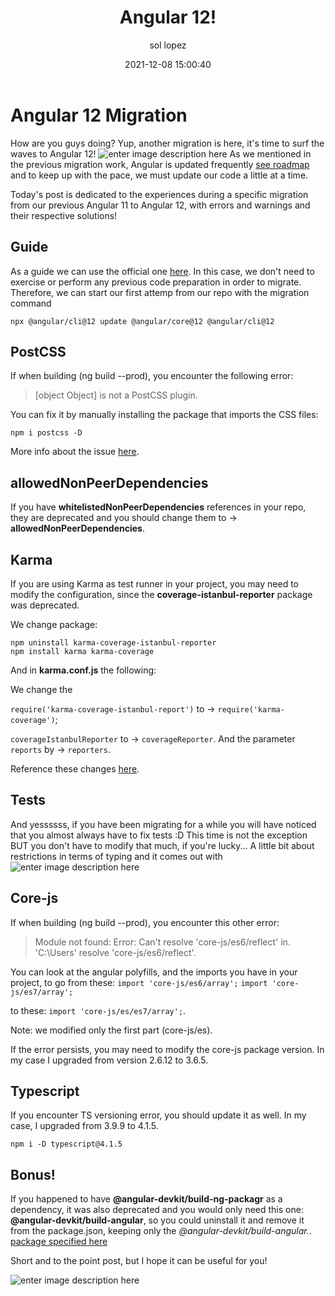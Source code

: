 ﻿---
date: 2021-12-08 15:00:40
layout: post
title: Angular 12!
description: Angular 12 migration
language: en
image: '../assets/img/angular12.png'
category: CODE
tags:
  - coding
  - migration
  - humor
author: sol lopez
---
# Angular 12 Migration
How are you guys doing? Yup, another migration is here, it's time to surf the waves to Angular 12! 
![enter image description here](https://www.askideas.com/media/45/Please-Be-Dolphins-Please-Funny-Surfing-Meme-Picture.jpg)
As we mentioned in the previous migration work, Angular is updated frequently [see roadmap](https://angular.io/guide/roadmap) and to keep up with the pace, we must update our code a little at a time.

Today's post is dedicated to the experiences during a specific migration from our previous Angular 11 to Angular 12, with errors and warnings and their respective solutions!

## Guide
As a guide we can use the official one [here](https://update.angular.io/?l=3&v=11.0-12.0).
In this case, we don't need to exercise or perform any previous code preparation in order to migrate. Therefore, we can start our first attemp from our repo with the migration command

    npx @angular/cli@12 update @angular/core@12 @angular/cli@12

## PostCSS
If when building (ng build --prod), you encounter the following error:

> [object Object] is not a PostCSS plugin.

You can fix it by manually installing the package that imports the CSS files:

    npm i postcss -D

More info about the issue [here](https://github.com/postcss/autoprefixer/issues/1358).

## allowedNonPeerDependencies

If you have **whitelistedNonPeerDependencies** references in your repo, they are deprecated and you should change them to -> **allowedNonPeerDependencies**.

## Karma
If you are using Karma as test runner in your project, you may need to modify the configuration, since the **coverage-istanbul-reporter** package was deprecated.

 We change package:

    npm uninstall karma-coverage-istanbul-reporter
    npm install karma karma-coverage

And in **karma.conf.js** the following:

We change the 

`require('karma-coverage-istanbul-report')` 
to -> 
`require('karma-coverage')`;

`coverageIstanbulReporter` to -> `coverageReporter`.
And the parameter `reports` by -> `reporters`.

Reference these changes [here](https://mrjean.be/posts/update-karma-coverage-reporting-for-use-in-angular-11/).

## Tests
And yessssss, if you have been migrating for a while you will have noticed that you almost always have to fix tests :D
This time is not the exception BUT you don't have to modify that much, if you're lucky... A little bit about restrictions in terms of typing and it comes out with
![enter image description here](https://cdn.recetas360.com/wp-content/uploads/2019/07/como-hacer-papas-fritas-de-mcdonals.jpg)


## Core-js

If when building (ng build --prod), you encounter this other error:

> Module not found: Error: Can't resolve 'core-js/es6/reflect' in.
> 'C:\Users' resolve 'core-js/es6/reflect'.

You can look at the angular polyfills, and the imports you have in your project, to go from these:
`import 'core-js/es6/array';` 
`import 'core-js/es7/array';`

to these:
`import 'core-js/es/es7/array';`.

Note: we modified only the first part (core-js/es).

If the error persists, you may need to modify the core-js package version. In my case I upgraded from version 2.6.12 to 3.6.5.

## Typescript
If you encounter TS versioning error, you should update it as well. In my case, I upgraded from 3.9.9 to 4.1.5.

    npm i -D typescript@4.1.5

## Bonus!
If you happened to have **@angular-devkit/build-ng-packagr** as a dependency, it was also deprecated and you would only need this one: **@angular-devkit/build-angular**, so you could uninstall it and remove it from the package.json, keeping only the *@angular-devkit/build-angular.*.
[package specified here](https://www.npmjs.com/package/@angular-devkit/build-ng-packagr)

Short and to the point post, but I hope it can be useful for you!

![enter image description here](https://pics.me.me/thumb_adios-memecrunch-com-adi%C3%B3s-51915832.png)